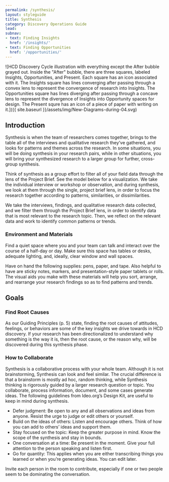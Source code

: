 ```yaml
---
permalink: /synthesis/
layout: styleguide
title: Synthesis
category: Discovery Operations Guide
lead:
subnav:
- text: Finding Insights
  href: '/insights/'
- text: Finding Opportunities
  href: '/opportunities/'
---
```


![HCD Discovery Cycle illustration with everything except the After bubble grayed out. Inside the "After" bubble, there are three squares, labeled Insights, Opportunities, and Present. Each square has an icon associated with it. The Insights square has lines converging after passing through a convex lens to represent the convergence of research into Insights. The Opportunities square has lines diverging after passing through a concave lens to represent the divergence of Insights into Opportunity spaces for design. The Present squre has an icon of a piece of paper with writing on it.]({{ site.baseurl }}/assets/img/New-Diagrams-during-04.svg)

## Introduction

Synthesis is when the team of researchers comes together, brings to the table all of the interviews and qualitative research they’ve gathered, and looks for patterns and themes across the research.
In some situations, you will be doing synthesis in your research pairs, while in other situations, you will bring your synthesized research to a larger group for further, cross-group synthesis.

Think of synthesis as a group effort to filter all of your field data through the lens of the Project Brief. See the model below for a visualization. We take the individual interview or workshop or observation, and during synthesis, we look at them through the single, project brief lens, in order to focus the research together according to patterns, similarities, or dissimilarities.

We take the interviews, findings, and qualitative research data collected, and we filter them through the Project Brief lens, in order to identify data that is most relevant to the research topic. Then, we reflect on the relevant data and work to identify common patterns
or trends.

### Environment and Materials

Find a quiet space where you and your team can talk and interact over the course of a half-day or day. Make sure this space has tables or desks, adequate lighting, and, ideally, clear window and wall spaces.

Have on hand the following supplies: pens, paper, and tape. Also helpful to have are sticky notes, markers, and presentation-style paper tablets or rolls. The visual aids you make with these materials will help you sort, arrange, and rearrange your research findings so as to find patterns and trends.

## Goals

### Find Root Causes

As our Guiding Principles (p. 5) state, finding the root causes of attitudes, feelings, or behaviors are some of the key insights we drive towards in HCD discovery. If your research has been directionalized to understand why something is the way it is, then the root cause, or the reason why, will be discovered during this synthesis phase.

### How to Collaborate

Synthesis is a collaborative process with your whole team. Although it is not brainstorming, Synthesis can look and feel similar. The crucial difference is that a brainstorm is mostly ad hoc, random thinking, while Synthesis thinking is rigorously guided by a larger research question or topic. You collaborate, process information, document, and some cases generate ideas. The following guidelines from Ideo.org’s Design Kit, are useful to keep in mind during synthesis.

* Defer judgment: Be open to any and all observations and ideas from anyone. Resist the urge to judge or edit others
or yourself.
* Build on the ideas of others: Listen and encourage others. Think of how you can add to others’ ideas and support them.
* Stay focused on the topic: Keep the greater purpose in mind. Know the scope of the synthesis and stay in bounds.
* One conversation at a time: Be present in the moment. Give your full attention to the person speaking and listen first.
* Go for quantity: This applies when you are either transcribing things you learned or when you’re generating ideas. You can edit later.

Invite each person in the room to contribute, especially if one or two people seem to be dominating the conversation.
